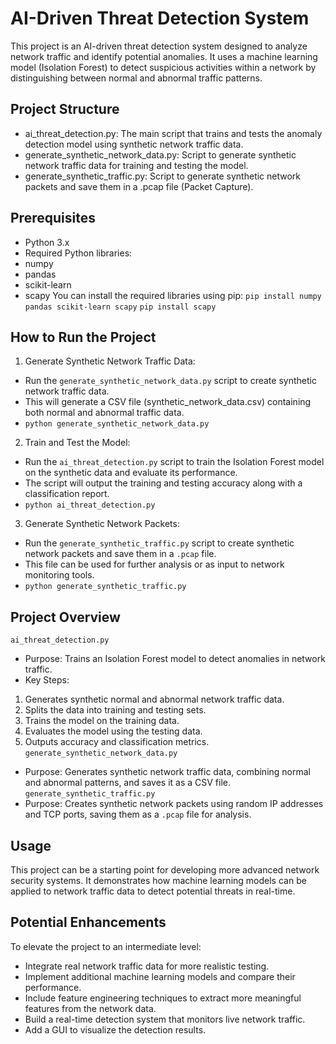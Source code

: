# AI-Driven Threat Detection System
This project is an AI-driven threat detection system designed to analyze network traffic and identify potential anomalies. It uses a machine learning model (Isolation Forest) to detect suspicious activities within a network by distinguishing between normal and abnormal traffic patterns.

## Project Structure
- ai_threat_detection.py: The main script that trains and tests the anomaly detection model using synthetic network traffic data.
- generate_synthetic_network_data.py: Script to generate synthetic network traffic data for training and testing the model.
- generate_synthetic_traffic.py: Script to generate synthetic network packets and save them in a .pcap file (Packet Capture).

## Prerequisites
- Python 3.x
- Required Python libraries:
- numpy
- pandas
- scikit-learn
- scapy
You can install the required libraries using pip: `pip install numpy pandas scikit-learn scapy`
`pip install scapy`

## How to Run the Project
1. Generate Synthetic Network Traffic Data:
- Run the `generate_synthetic_network_data.py` script to create synthetic network traffic data.
- This will generate a CSV file (synthetic_network_data.csv) containing both normal and abnormal traffic data.
- `python generate_synthetic_network_data.py`
2. Train and Test the Model:
- Run the `ai_threat_detection.py` script to train the Isolation Forest model on the synthetic data and evaluate its performance.
- The script will output the training and testing accuracy along with a classification report.
- `python ai_threat_detection.py`
3. Generate Synthetic Network Packets:
- Run the `generate_synthetic_traffic.py` script to create synthetic network packets and save them in a `.pcap` file.
- This file can be used for further analysis or as input to network monitoring tools.
- `python generate_synthetic_traffic.py`

## Project Overview
`ai_threat_detection.py`
- Purpose: Trains an Isolation Forest model to detect anomalies in network traffic.
- Key Steps:
1. Generates synthetic normal and abnormal network traffic data.
2. Splits the data into training and testing sets.
3. Trains the model on the training data.
4. Evaluates the model using the testing data.
5. Outputs accuracy and classification metrics.
`generate_synthetic_network_data.py`
- Purpose: Generates synthetic network traffic data, combining normal and abnormal patterns, and saves it as a CSV file.
`generate_synthetic_traffic.py`
- Purpose: Creates synthetic network packets using random IP addresses and TCP ports, saving them as a `.pcap` file for analysis.

## Usage
This project can be a starting point for developing more advanced network security systems. It demonstrates how machine learning models can be applied to network traffic data to detect potential threats in real-time.

## Potential Enhancements
To elevate the project to an intermediate level:
- Integrate real network traffic data for more realistic testing.
- Implement additional machine learning models and compare their performance.
- Include feature engineering techniques to extract more meaningful features from the network data.
- Build a real-time detection system that monitors live network traffic.
- Add a GUI to visualize the detection results.

